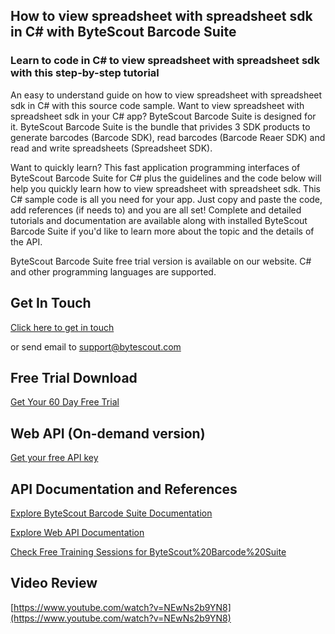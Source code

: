 ## How to view spreadsheet with spreadsheet sdk in C# with ByteScout Barcode Suite

### Learn to code in C# to view spreadsheet with spreadsheet sdk with this step-by-step tutorial

An easy to understand guide on how to view spreadsheet with spreadsheet sdk in C# with this source code sample. Want to view spreadsheet with spreadsheet sdk in your C# app? ByteScout Barcode Suite is designed for it. ByteScout Barcode Suite is the bundle that privides 3  SDK products to generate barcodes (Barcode SDK), read barcodes (Barcode Reaer SDK) and read and write spreadsheets (Spreadsheet SDK).

Want to quickly learn? This fast application programming interfaces of ByteScout Barcode Suite for C# plus the guidelines and the code below will help you quickly learn how to view spreadsheet with spreadsheet sdk. This C# sample code is all you need for your app. Just copy and paste the code, add references (if needs to) and you are all set! Complete and detailed tutorials and documentation are available along with installed ByteScout Barcode Suite if you'd like to learn more about the topic and the details of the API.

ByteScout Barcode Suite free trial version is available on our website. C# and other programming languages are supported.

## Get In Touch

[Click here to get in touch](https://bytescout.zendesk.com/hc/en-us/requests/new?subject=ByteScout%20Barcode%20Suite%20Question)

or send email to [support@bytescout.com](mailto:support@bytescout.com?subject=ByteScout%20Barcode%20Suite%20Question) 

## Free Trial Download

[Get Your 60 Day Free Trial](https://bytescout.com/download/web-installer?utm_source=github-readme)

## Web API (On-demand version)

[Get your free API key](https://pdf.co/documentation/api?utm_source=github-readme)

## API Documentation and References

[Explore ByteScout Barcode Suite Documentation](https://bytescout.com/documentation/index.html?utm_source=github-readme)

[Explore Web API Documentation](https://pdf.co/documentation/api?utm_source=github-readme)

[Check Free Training Sessions for ByteScout%20Barcode%20Suite](https://academy.bytescout.com/)

## Video Review

[https://www.youtube.com/watch?v=NEwNs2b9YN8](https://www.youtube.com/watch?v=NEwNs2b9YN8)